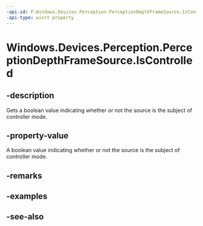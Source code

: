 ```yaml
---
-api-id: P:Windows.Devices.Perception.PerceptionDepthFrameSource.IsControlled
-api-type: winrt property
---
```


<!-- Property syntax
public bool IsControlled { get; }
-->

# Windows.Devices.Perception.PerceptionDepthFrameSource.IsControlled

## -description
Gets a boolean value indicating whether or not the source is the subject of controller mode.

## -property-value
A boolean value indicating whether or not the source is the subject of controller mode.

## -remarks

## -examples

## -see-also
